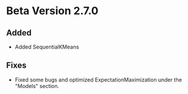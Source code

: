 # Beta Version 2.7.0

## Added

* Added SequentialKMeans

## Fixes

* Fixed some bugs and optimized ExpectationMaximization under the "Models" section.
